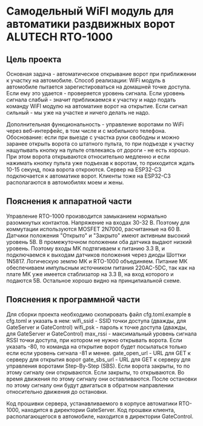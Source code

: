 # Самодельный WiFI модуль для автоматики раздвижных ворот ALUTECH RTO-1000

## Цель проекта

Основная задача - автоматическое открывание ворот при приближении к участку на автомобиле.
Способ реализации: WiFi модуль в автомобиле пытается зарегистироваться на домашней точке доступа. Если ему это удается - проверяется уровень сигнала.
Если уровень сигнала слабый - значит приближаемся к участку и надо подать команду WiFI модулю на автоматике ворот на открытие.
Если сигнал сильный - мы уже на участке и ничего делать не надо.

Дополнительная функциональность - управление воротами по WiFi через веб-интерфейс, в том числе и с мобильного телефона.
Обоснование: если при выезде с участка руки свободны и можно заранее открыть ворота со штатного пульта, то при подъезде к участку нащупывать кнопку на пульте отвлекаясь от дороги - не есть хорошо.
При этом ворота открываются относительно медленно и если нажимать кнопку пульта уже подъехав к воротам, то приходится ждать 10-15 секунд, пока ворота откроются.
Сервер на ESP32-C3 подключается к автоматике ворот. Клиенты тоже на ESP32-C3 располагаются в автомобилях моем и жены.

## Пояснения к аппаратной части

Управление RTO-1000 производится замыканием нормально разомкнутых контактов. Напряжение на входах 30-32 В.
Поэтому для коммутации используются MOSFET 2N7000, расчитанные на 60 В.
Датчики положения "Открыто" и "Закрыто" имеют активным высокий уровень 5В. В промежуточном положении оба датчика выдают низкий уровень.
Поэтому входы МК подтягиваем к питанию 3.3 В, и подключаемся к выходам датчиков положения через диоды Шоттки 1N5817.
Логическую землю МК и RTO-1000 объединяем.
Питание МК обеспечиваем импульсным источником питания 220AC-5DC, так как на плате МК уже имеется стаблизатор на 3.3 В, на вход которого и подаются 5В.
Остальное хорошо видно на принципиальной схеме.

## Пояснения к программной части

Для сборки проекта необходимо скопировать файл cfg.toml.example в cfg.toml и указать в нем:
wifi_ssid - SSID точки доступа (дважды, для GateServer и GateControl)
wifi_psk - пароль к точке доступа (дважды, для GateServer и GateControl)
max_rssi - максимальный уровень сигнала RSSI точки доступа, при котором не нужно открывать ворота. Если указать -80, то команда на открытие ворот будет посылаться только если если уровень сигнала -81 и менее.
gate_open_url - URL для GET к серверу для открытия ворот
gate_sbs_url - URL для GET к серверу для управления воротами Step-By-Step (SBS).
Если ворота закрыты, то по этому сигналу они открываются.
Если закрыты, то открываются.
Во время движения по этому сигналу они оставливаются.
После остановки по этому сигналу они будут двигаться в обратном направлении относительно движения до остановки.

Код прошивки сервера, устанавливаемого в корпусе автоматики RTO-1000, находится в директории GateServer.
Код прошвки клиента, располагающегося в автомобиле, находится в директории GateControl.

